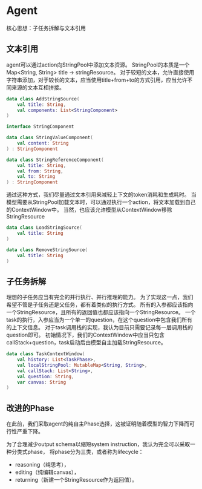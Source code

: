 # Agent

核心思想：子任务拆解与文本引用

## 文本引用

agent可以通过action向StringPool中添加文本资源。
StringPool的本质是一个Map<String, String> title -> stringResource。
对于较短的文本，允许直接使用字符串添加，对于较长的文本，应当使用title+from+to的方式引用，应当允许不同来源的文本互相拼接。

```kotlin
data class AddStringSource(
    val title: String,
    val components: List<StringComponent>
)

interface StringComponent

data class StringValueComponent(
    val content: String
) : StringComponent

data class StringReferenceComponent(
    val title: String,
    val from: String,
    val to: String
) : StringComponent
```

通过这种方式，我们尽量通过文本引用来减轻上下文的token消耗和生成耗时。
当模型需要从StringPool加载文本时，可以通过执行一个action，将文本加载到自己的ContextWindow中。
当然，也应该允许模型从ContextWindow移除StringResource

```kotlin
data class LoadStringSource(
    val title: String
)

data class RemoveStringSource(
    val title: String
)
```

## 子任务拆解

理想的子任务应当有完全的并行执行、并行推理的能力。
为了实现这一点，我们希望不管是子任务还是父任务，都有着类似的执行方式。
所有的入参都应该指向一个StringResource，且所有的返回值也都应该指向一个StringResource。
一个task的执行，入参应当为一个单一的question，在这个question中包含我们所有的上下文信息。
对于task调用栈的实现，我认为目前只需要记录每一层调用栈的question即可。
初始情况下，我们的ContextWindow中应当只包含callStack+question，task启动后由模型自主加载StringResource。

```kotlin
data class TaskContextWindow(
    val history: List<TaskPhase>,
    val localStringPool: MutableMap<String, String>,
    val callStack: List<String>,
    val question: String,
    var canvas: String
)
```

## 改进的Phase

在此前，我们采取agent的纯自主Phase选择，这被证明随着模型的智力下降而可行性严重下降。

为了合理减少output schema以缩短system instruction，我认为完全可以采取一种分类式phase，
将phase分为三类，或者称为lifecycle：
- reasoning（纯思考），
- editing（纯编辑canvas），
- returning（新建一个StringResource作为返回值）。
